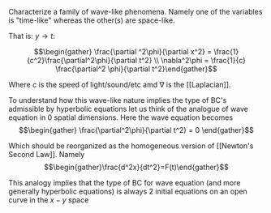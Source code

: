 Characterize a family of wave-like phenomena. Namely one of the variables is "time-like" whereas the other(s) are space-like. 

That is: $y \to t$:

$$\begin{gather} \frac{\partial ^2\phi}{\partial x^2} = \frac{1}{c^2}\frac{\partial^2\phi}{\partial t^2} \\ \nabla^2\phi = \frac{1}{c}
\frac{\partial^2 \phi}{\partial t^2}\end{gather}$$

Where $c$ is the speed of light/sound/etc amd $\nabla$ is the [[Laplacian]].

To understand how this wave-like nature implies the type of BC's admissible by hyperbolic equations let us think of the analogue of wave equation in 0 spatial dimensions. Here the wave equation becomes $$\begin{gather} \frac{\partial^2\phi}{\partial t^2} = 0 \end{gather}$$

Which should be reorganized as the homogeneous version of [[Newton's Second Law]]. Namely $$\begin{gather}\frac{d^2x}{dt^2}=F(t)\end{gather}$$

This analogy implies that the type of BC for wave equation (and more generally hyperbolic equations) is always 2 initial equations on an open curve in the $x-y$ space